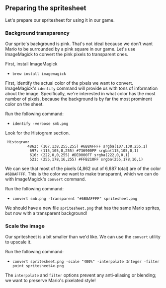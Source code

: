 ## Preparing the spritesheet

Let's prepare our spritesheet for using it in our game.

### Background transparency

Our sprite's background is pink. That's not ideal because we don't want Mario to be surrounded by a pink square in our game. Let's use ImageMagick to convert the pink pixels to transparent ones.

First, install ImageMagick

- `brew install imagemagick`

First, identify the actual color of the pixels we want to convert. ImageMagick's `identify` command will provide us with tons of information about the image. Specifically, we're interested in what color has the most number of pixels, because the background is by far the most prominent color on the sheet.

Run the following command:

- `identify -verbose smb.png`

Look for the Histogram section.

```
 Histogram:
          4862: (107,138,255,255) #6B8AFFFF srgba(107,138,255,1)
           697: (115,105,0,255) #736900FF srgba(115,105,0,1)
           616: (222,0,0,255) #DE0000FF srgba(222,0,0,1)
           521: (255,178,16,255) #FFB210FF srgba(255,178,16,1)
```

We can see that most of the pixels (4,862 out of 6,687 total) are of the color `#6B8AFFFF`. This is the color we want to make transparent, which we can do with ImageMagick's `convert` command.

Run the following command:

- `convert smb.png -transparent "#6B8AFFFF" spritesheet.png`

We should have a new file `spritesheet.png` that has the same Mario sprites, but now with a transparent background!

### Scale the image

Our spritesheet is a bit smaller than we'd like. We can use the `convert` utility to upscale it.

Run the following command:

- `convert spritesheet.png -scale "400%" -interpolate Integer -filter point spritesheet4x.png`

The `interpolate` and `filter` options prevent any anti-aliasing or blending; we want to preserve Mario's pixelated style!


